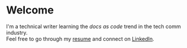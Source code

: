 # Welcome
I'm a technical writer learning the _docs as code_ trend in the tech comm industry.  
Feel free to go through my [resume](https://sachin-v-k.github.io/Sachin-K/) and connect on [LinkedIn](https://www.linkedin.com/).
